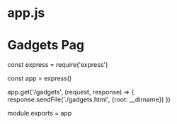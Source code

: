 # app.js
# Gadgets Pag
const express = require('express')

const app = express()

app.get('/gadgets', (request, response) => {
  response.sendFile('./gadgets.html', {root: __dirname})
})

module.exports = app
